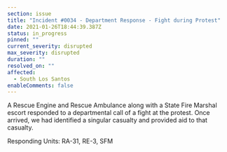```yaml
---
section: issue
title: "Incident #0034 - Department Response - Fight during Protest"
date: 2021-01-26T18:44:39.387Z
status: in_progress
pinned: ""
current_severity: disrupted
max_severity: disrupted
duration: ""
resolved_on: ""
affected:
  - South Los Santos
enableComments: false
---
```

A Rescue Engine and Rescue Ambulance along with a State Fire Marshal escort responded to a departmental call of a fight at the protest. Once arrived, we had identified a singular casualty and provided aid to that casualty.

Responding Units: RA-31, RE-3, SFM